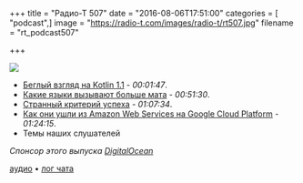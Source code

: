 +++
title = "Радио-Т 507"
date = "2016-08-06T17:51:00"
categories = [ "podcast",]
image = "https://radio-t.com/images/radio-t/rt507.jpg"
filename = "rt_podcast507"

+++

![](https://radio-t.com/images/radio-t/rt507.jpg)

- [Беглый взгляд на Kotlin 1.1](https://blog.jetbrains.com/kotlin/2016/07/first-glimpse-of-kotlin-1-1-coroutines-type-aliases-and-more/) - *00:01:47*.
- [Какие языки вызывают больше мата](http://blog.asidatascience.com/how-frustrating-is-your-programming-language/) - *00:51:30*.
- [Странный критерий успеха](https://m.signalvnoise.com/silicon-valley-arrogance-i-can-tell-you-which-startups-will-succeed-without-even-knowing-what-89aa8ea35d23?gi=14448757c4bb) - *01:07:34*.
- [Как они ушли из Amazon Web Services на Google Cloud Platform](https://lugassy.net/why-we-moved-from-amazon-web-services-to-google-cloud-platform-726c412fd667?gi=19a0d692f727) - *01:24:15*.
- Темы наших слушателей

_Спонсор этого выпуска [DigitalOcean](https://do.co/radiot)_

[аудио](https://cdn.radio-t.com/rt_podcast507.mp3) • [лог чата](http://chat.radio-t.com/logs/radio-t-507.html)
<audio src="https://cdn.radio-t.com/rt_podcast507.mp3" preload="none"></audio>
